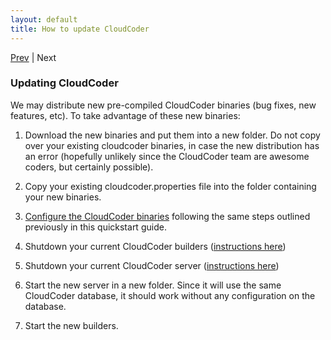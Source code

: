 ```yaml
---
layout: default
title: How to update CloudCoder
---
```

[Prev](commands.html) | Next

### Updating CloudCoder

We may distribute new pre-compiled CloudCoder binaries (bug fixes, new features, etc).  To take advantage of these new binaries:

1. Download the new binaries and put them into a new folder.  Do not copy over your existing cloudcoder binaries, in case the new distribution has an error (hopefully unlikely since the CloudCoder team are awesome coders, but certainly possible).

2. Copy your existing cloudcoder.properties file into the folder containing your new binaries.

3. [Configure the CloudCoder binaries](configure.html) following the same steps outlined previously in this quickstart guide.

4. Shutdown your current CloudCoder builders ([instructions here](builder.html))

5. Shutdown your current CloudCoder server ([instructions here](commands.html))

6. Start the new server in a new folder.  Since it will use the same CloudCoder database, it should work without any configuration on the database.

7. Start the new builders.
